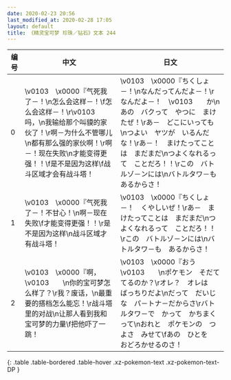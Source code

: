 ```yaml
---
date: 2020-02-23 20:56
last_modified_at: 2020-02-28 17:05
layout: default
title: 《精灵宝可梦 珍珠／钻石》文本 244
---
```

| 编号 | 中文 | 日文 |
| ---- | ---- | ---- |
| 0 | \v0103　\x0000『气死我了－！\n怎么会这样－！\f怎么会这样－！\r\v0103　　吗，\n我输给那个叫貘的家伙了！\r啊－为什么不管哪儿\n都有那么强的家伙啊！\r啊－！现在失败\n才能变得更强！！\f是不是因为这样\f战斗区域才会有战斗塔！ | \v0103　\x0000『ちくしょ－！\nなんだってんだよ－！\rなんだよ－！　\v0103　　か\nあの　バクって　やつに　まけたぜ！\rあ－　どこにいっても\nつよい　ヤツが　いるんだな！\rあ－！　まけたってことは　まだまだ\nつよくなれるって　ことだろ！！\rこの　バトルゾ－ンには\nバトルタワ－も　あるからさ！ |
| 1 | \v0103　\x0000『气死我了－！不甘心！\n啊－现在失败\f才能变得更强！！\r是不是因为这样\n战斗区域才有战斗塔！ | \v0103　\x0000『ちくしょ－！　くやしいぜ！\rあ－　まけたってことは　まだまだ\nつよくなれるって　ことだろ！！\rこの　バトルゾ－ンには\nバトルタワ－も　あるからさ！ |
| 2 | \v0103　\x0000『啊，\v0103　　\n你的宝可梦怎么样了？\r我？废话，\n最重要的搭档怎么能忘！\r战斗塔里的对战\n让那人看到我和宝可梦的力量\f把他吓了一跳！ | \v0103　\x0000『おう　\v0103　　\nポケモン　そだててるのか？\rオレ？　オレは　ばっちりだよ\nだって　だいじな　パ－トナ－だからさ\rバトルタワ－で　かって　かちまくって\nおれと　ポケモンの　つよさ　みせて\fあの　ひとを　おどろかせるのさ！ |
{: .table .table-bordered .table-hover .xz-pokemon-text .xz-pokemon-text-DP }